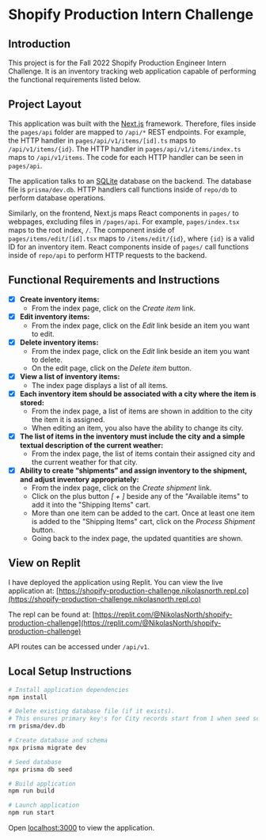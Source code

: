 # Shopify Production Intern Challenge

## Introduction

This project is for the Fall 2022 Shopify Production Engineer Intern Challenge. It is an inventory tracking web
application capable of performing the functional requirements listed below.

## Project Layout

This application was built with the [Next.js](https://nextjs.org/) framework. Therefore, files inside the `pages/api`
folder are mapped to `/api/*` REST endpoints. For example, the HTTP handler in `pages/api/v1/items/[id].ts` maps
to `/api/v1/items/{id}`. The HTTP handler in `pages/api/v1/items/index.ts` maps to `/api/v1/items`. The code for each
HTTP handler can be seen in `pages/api`.

The application talks to an [SQLite](https://www.sqlite.org/index.html) database on the backend. The database file
is `prisma/dev.db`. HTTP handlers call functions inside of `repo/db` to perform database operations.

Similarly, on the frontend, Next.js maps React components in `pages/` to webpages, excluding files in `/pages/api`. For
example, `pages/index.tsx` maps to the root index, `/`. The component inside of `pages/items/edit/[id].tsx` maps
to `/items/edit/{id}`, where `{id}` is a valid ID for an inventory item. React components inside of `pages/` call
functions inside of `repo/api` to perform HTTP requests to the backend.

## Functional Requirements and Instructions

- [x] **Create inventory items:**
    - From the index page, click on the *Create item* link.
- [x] **Edit inventory items:**
    - From the index page, click on the *Edit* link beside an item you want to edit.
- [x] **Delete inventory items:**
    - From the index page, click on the *Edit* link beside an item you want to delete.
    - On the edit page, click on the *Delete item* button.
- [x] **View a list of inventory items:**
    - The index page displays a list of all items.
- [x] **Each inventory item should be associated with a city where the item is stored:**
    - From the index page, a list of items are shown in addition to the city the item it is assigned.
    - When editing an item, you also have the ability to change its city.
- [x] **The list of items in the inventory must include the city and a simple textual description of the current
  weather:**
    - From the index page, the list of items contain their assigned city and the current weather for that city.
- [x] **Ability to create “shipments” and assign inventory to the shipment, and adjust inventory appropriately:**
    - From the index page, click on the *Create shipment* link.
    - Click on the plus button *[ + ]* beside any of the "Available items" to add it into the "Shipping Items" cart.
    - More than one item can be added to the cart. Once at least one item is added to the "Shipping Items" cart, click
      on the *Process Shipment* button.
    - Going back to the index page, the updated quantities are shown.

## View on Replit

I have deployed the application using Replit. You can view the live application
at: [https://shopify-production-challenge.nikolasnorth.repl.co](https://shopify-production-challenge.nikolasnorth.repl.co)

The repl can be found
at: [https://replit.com/@NikolasNorth/shopify-production-challenge](https://replit.com/@NikolasNorth/shopify-production-challenge)

API routes can be accessed under `/api/v1`.

## Local Setup Instructions

```bash
# Install application dependencies
npm install

# Delete existing database file (if it exists).
# This ensures primary key's for City records start from 1 when seed script is run again.
rm prisma/dev.db

# Create database and schema
npx prisma migrate dev

# Seed database
npx prisma db seed

# Build application
npm run build

# Launch application
npm run start
```

Open [localhost:3000](http://localhost:3000) to view the application.
